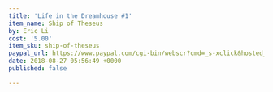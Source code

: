 ```yaml
---
title: 'Life in the Dreamhouse #1'
item_name: Ship of Theseus
by: Eric Li
cost: '5.00'
item_sku: ship-of-theseus
paypal_url: https://www.paypal.com/cgi-bin/webscr?cmd=_s-xclick&hosted_button_id=JM5Q685A6XULW
date: 2018-08-27 05:56:49 +0000
published: false

---
```

